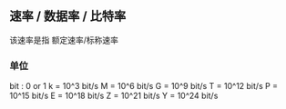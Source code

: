 ##  速率 / 数据率 / 比特率 
该速率是指 额定速率/标称速率

###   单位
bit : 0 or 1
k = 10^3 bit/s
M = 10^6 bit/s
G = 10^9 bit/s
T = 10^12 bit/s
P = 10^15 bit/s
E = 10^18 bit/s
Z = 10^21 bit/s
Y = 10^24 bit/s
